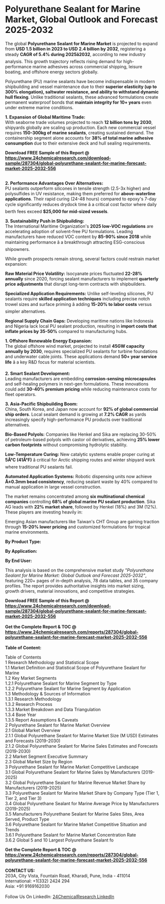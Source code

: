 <h1>Polyurethane Sealant for Marine Market, Global Outlook and Forecast 2025-2032</h1><p>The global <strong>Polyurethane Sealant for Marine Market</strong> is projected to expand from <strong>USD 1.5 billion in 2023 to USD 2.4 billion by 2032</strong>, registering a steady <strong>CAGR of 5.4% during 2025â2032</strong>, according to new industry analysis. This growth trajectory reflects rising demand for high-performance marine adhesives across commercial shipping, leisure boating, and offshore energy sectors globally.</p><p>Polyurethane (PU) marine sealants have become indispensable in modern shipbuilding and vessel maintenance due to their <strong>superior elasticity (up to 300% elongation), saltwater resistance, and ability to withstand dynamic hull flexing</strong>. Unlike traditional sealants, these advanced formulations create permanent waterproof bonds that <strong>maintain integrity for 10+ years</strong> even under extreme marine conditions.</p><p><strong>1. Expansion of Global Maritime Trade:</strong><br>
With seaborne trade volumes projected to reach <strong>12 billion tons by 2030</strong>, shipyards globally are scaling up production. Each new commercial vessel requires <strong>150-300kg of marine sealants</strong>, creating sustained demand. The containership segment alone accounts for <strong>38% of total marine adhesive consumption</strong> due to their extensive deck and hull sealing requirements.</p><div><b>Download FREE Sample of this Report @ 
            <a href="https://www.24chemicalresearch.com/download-sample/287304/global-polyurethane-sealant-for-marine-forecast-market-2025-2032-556">
            https://www.24chemicalresearch.com/download-sample/287304/global-polyurethane-sealant-for-marine-forecast-market-2025-2032-556</a></b></div><br><p><strong>2. Performance Advantages Over Alternatives:</strong><br>
PU sealants outperform silicones in tensile strength (2.5-3x higher) and polysulfides in UV resistance, making them preferred for <strong>above-waterline applications</strong>. Their rapid curing (24-48 hours) compared to epoxy's 7-day cycle significantly reduces drydock time â a critical cost factor where daily berth fees exceed <strong>$25,000 for mid-sized vessels</strong>.</p><p><strong>3. Sustainability Push in Shipbuilding:</strong><br>
The International Maritime Organization's <strong>2025 low-VOC regulations</strong> are accelerating adoption of solvent-free PU formulations. Leading manufacturers have reduced VOC content by <strong>85-90% since 2018</strong> while maintaining performance â a breakthrough attracting ESG-conscious shipowners.</p><p>While growth prospects remain strong, several factors could restrain market expansion:</p><p><strong>Raw Material Price Volatility:</strong> Isocyanate prices fluctuated <strong>22-28% annually</strong> since 2020, forcing sealant manufacturers to implement <strong>quarterly price adjustments</strong> that disrupt long-term contracts with shipbuilders.</p><p><strong>Specialized Application Requirements:</strong> Unlike self-leveling silicones, PU sealants require <strong>skilled application techniques</strong> including precise notch trowel sizes and surface priming â adding <strong>15-20% to labor costs</strong> versus simpler alternatives.</p><p><strong>Regional Supply Chain Gaps:</strong> Developing maritime nations like Indonesia and Nigeria lack local PU sealant production, resulting in <strong>import costs that inflate prices by 35-50%</strong> compared to manufacturing hubs.</p><p><strong>1. Offshore Renewable Energy Expansion:</strong><br>
The global offshore wind market, projected to install <strong>45GW capacity annually by 2030</strong>, requires specialized PU sealants for turbine foundations and underwater cable joints. These applications demand <strong>50+ year service life</strong> â a key R&amp;D focus for material scientists.</p><p><strong>2. Smart Sealant Development:</strong><br>
Leading manufacturers are embedding <strong>corrosion-sensing microcapsules</strong> and self-healing polymers in next-gen formulations. These innovations could add <strong>30-40% premium pricing</strong> while reducing maintenance costs for fleet operators.</p><p><strong>3. Asia-Pacific Shipbuilding Boom:</strong><br>
China, South Korea, and Japan now account for <strong>92% of global commercial ship orders</strong>. Local sealant demand is growing at <strong>7.2% CAGR</strong> as yards increasingly specify high-performance PU products over traditional alternatives.</p><p><strong>Bio-Based Polyols:</strong> Companies like Henkel and Sika are replacing 30-50% of petroleum-based polyols with castor oil derivatives, achieving <strong>25% lower carbon footprints</strong> without compromising hydrolytic stability.</p><p><strong>Low-Temperature Curing:</strong> New catalytic systems enable proper curing at <strong>5Â°C (41Â°F)</strong> â critical for Arctic shipping routes and winter shipyard work where traditional PU sealants fail.</p><p><strong>Automated Application Systems:</strong> Robotic dispensing units now achieve <strong>Â±0.3mm bead consistency</strong>, reducing sealant waste by 40% compared to manual application in large vessel construction.</p><p>The market remains concentrated among <strong>six multinational chemical companies</strong> controlling <strong>68% of global marine PU sealant production</strong>. Sika AG leads with <strong>22% market share</strong>, followed by Henkel (18%) and 3M (12%). These players are investing heavily in:</p><p>Emerging Asian manufacturers like Taiwan's CHT Group are gaining traction through <strong>15-20% lower pricing</strong> and customized formulations for tropical marine environments.</p><p><strong>By Product Type:</strong></p><p><strong>By Application:</strong></p><p><strong>By End User:</strong></p><p>This analysis is based on the comprehensive market study <em>"Polyurethane Sealant for Marine Market: Global Outlook and Forecast 2025-2032"</em>, featuring 220+ pages of in-depth analysis, 78 data tables, and 35 company profiles. The report provides authoritative insights into market sizing, growth drivers, material innovations, and competitive strategies.</p><div><b>Download FREE Sample of this Report @ 
            <a href="https://www.24chemicalresearch.com/download-sample/287304/global-polyurethane-sealant-for-marine-forecast-market-2025-2032-556">
            https://www.24chemicalresearch.com/download-sample/287304/global-polyurethane-sealant-for-marine-forecast-market-2025-2032-556</a></b></div><br><div><b>Get the Complete Report & TOC @ 
            <a href="https://www.24chemicalresearch.com/reports/287304/global-polyurethane-sealant-for-marine-forecast-market-2025-2032-556">
            https://www.24chemicalresearch.com/reports/287304/global-polyurethane-sealant-for-marine-forecast-market-2025-2032-556</a></b></div><br>
            <b>Table of Content:</b><p>Table of Contents<br />
1 Research Methodology and Statistical Scope<br />
1.1 Market Definition and Statistical Scope of Polyurethane Sealant for Marine<br />
1.2 Key Market Segments<br />
1.2.1 Polyurethane Sealant for Marine Segment by Type<br />
1.2.2 Polyurethane Sealant for Marine Segment by Application<br />
1.3 Methodology & Sources of Information<br />
1.3.1 Research Methodology<br />
1.3.2 Research Process<br />
1.3.3 Market Breakdown and Data Triangulation<br />
1.3.4 Base Year<br />
1.3.5 Report Assumptions & Caveats<br />
2 Polyurethane Sealant for Marine Market Overview<br />
2.1 Global Market Overview<br />
2.1.1 Global Polyurethane Sealant for Marine Market Size (M USD) Estimates and Forecasts (2019-2030)<br />
2.1.2 Global Polyurethane Sealant for Marine Sales Estimates and Forecasts (2019-2030)<br />
2.2 Market Segment Executive Summary<br />
2.3 Global Market Size by Region<br />
3 Polyurethane Sealant for Marine Market Competitive Landscape<br />
3.1 Global Polyurethane Sealant for Marine Sales by Manufacturers (2019-2025)<br />
3.2 Global Polyurethane Sealant for Marine Revenue Market Share by Manufacturers (2019-2025)<br />
3.3 Polyurethane Sealant for Marine Market Share by Company Type (Tier 1, Tier 2, and Tier 3)<br />
3.4 Global Polyurethane Sealant for Marine Average Price by Manufacturers (2019-2025)<br />
3.5 Manufacturers Polyurethane Sealant for Marine Sales Sites, Area Served, Product Type<br />
3.6 Polyurethane Sealant for Marine Market Competitive Situation and Trends<br />
3.6.1 Polyurethane Sealant for Marine Market Concentration Rate<br />
3.6.2 Global 5 and 10 Largest Polyurethane Sealant fo</p><div><b>Get the Complete Report & TOC @ 
            <a href="https://www.24chemicalresearch.com/reports/287304/global-polyurethane-sealant-for-marine-forecast-market-2025-2032-556">
            https://www.24chemicalresearch.com/reports/287304/global-polyurethane-sealant-for-marine-forecast-market-2025-2032-556</a></b></div><br><b>CONTACT US:</b><br>
            203A, City Vista, Fountain Road, Kharadi, Pune, India - 411014<br>
            International: +1(332) 2424 294<br>
            Asia: +91 9169162030 <br><br>
            Follow Us On LinkedIn: <a href="https://www.linkedin.com/company/24chemicalresearch/">24ChemicalResearch LinkedIn</a>